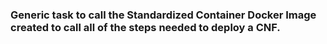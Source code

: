 ### Generic task to call the Standardized Container Docker Image created to call all of the steps needed to deploy a CNF.